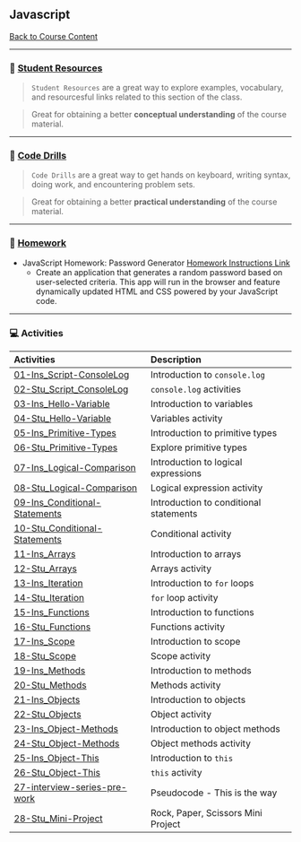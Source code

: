 ## Javascript
[Back to Course Content](../../README.md)

-----
### :book: **[Student Resources](student-resources/README.md)**

> `Student Resources` are a great way to explore examples, vocabulary, and resourcesful links related to this section of the class.

> Great for obtaining a better **conceptual understanding** of the course material. 


-----
### :dart: **[Code Drills](code-drills/README.md#dart-code-drills)**

> `Code Drills` are a great way to get hands on keyboard, writing syntax, doing work, and encountering problem sets. 

> Great for obtaining a better **practical understanding** of the course material. 


-----
### :pencil: **[Homework](homework/README.md#unit-03-javascript-homework-password-generator)**

- JavaScript Homework: Password Generator
[Homework Instructions Link](homework/README.md#unit-03-javascript-homework-password-generator)
    * Create an application that generates a random password based on user-selected criteria. This app will run in the browser and feature dynamically updated HTML and CSS powered by your JavaScript code.


-----
### :computer: Activities

|  Activities |  Description |
|:--	|:--
|[01-Ins_Script-ConsoleLog](activities/01-Ins_Script-ConsoleLog)| Introduction to `console.log` |
|[02-Stu_Script_ConsoleLog](activities/02-Stu_Script_ConsoleLog)| `console.log` activities|
|[03-Ins_Hello-Variable](activities/03-Ins_Hello-Variable)| Introduction to variables|
|[04-Stu_Hello-Variable](activities/04-Stu_Hello-Variable)| Variables activity|
|[05-Ins_Primitive-Types](activities/05-Ins_Primitive-Types)| Introduction to primitive types|
|[06-Stu_Primitive-Types](activities/06-Stu_Primitive-Types)| Explore primitive types|
|[07-Ins_Logical-Comparison](activities/07-Ins_Logical-Comparison-Operators)| Introduction to logical expressions|
|[08-Stu_Logical-Comparison](activities/08-Stu_Logical-Comparison-Operators)| Logical expression activity|
|[09-Ins_Conditional-Statements](activities/09-Ins_Conditional-Statements)| Introduction to conditional statements|
|[10-Stu_Conditional-Statements](activities/10-Stu_Conditional-Statements)| Conditional activity|
|[11-Ins_Arrays](activities/11-Ins_Arrays)| Introduction to arrays |
|[12-Stu_Arrays](activities/12-Stu_Arrays)| Arrays activity|
|[13-Ins_Iteration](activities/13-Ins_Iteration)| Introduction to `for` loops |
|[14-Stu_Iteration](activities/14-Stu_Iteration) | `for` loop activity |
|[15-Ins_Functions](activities/15-Ins_Functions)| Introduction to functions |
|[16-Stu_Functions](activities/16-Stu_Functions)| Functions activity |
|[17-Ins_Scope](activities/17-Ins_Scope)| Introduction to scope |
|[18-Stu_Scope](activities/18-Stu_Scope)| Scope activity |
|[19-Ins_Methods](activities/19-Ins_Methods)| Introduction to methods |
|[20-Stu_Methods](activities/20-Stu_Methods)| Methods activity |
|[21-Ins_Objects](activities/21-Ins_Objects)| Introduction to objects |
|[22-Stu_Objects](activities/22-Stu_Objects)| Object activity |
|[23-Ins_Object-Methods](activities/23-Ins_Object-Methods)| Introduction to object methods |
|[24-Stu_Object-Methods](activities/24-Stu_Object-Methods)| Object methods activity |
|[25-Ins_Object-This](activities/25-Ins_Object-This)| Introduction to `this` |
|[26-Stu_Object-This](activities/26-Stu_Object-This)| `this` activity |
|[27-interview-series-pre-work](activities/27-interview-series-pre-work)| Pseudocode - This is the way |
|[28-Stu_Mini-Project](activities/28-Stu_Mini-Project)| Rock, Paper, Scissors Mini Project  |
